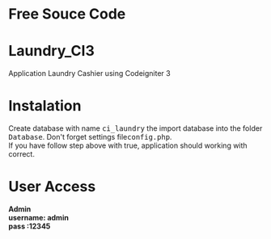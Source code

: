 # Free Souce Code


# Laundry_CI3
Application Laundry Cashier using Codeigniter 3

# Instalation
Create database with name <kbd>ci_laundry</kbd> the import database into the folder <kbd>Database</kbd>. Don't forget settings file<kbd>config.php</kbd>. <br>
If you have follow step above with true, application should working with correct. 

# User Access
  <b>Admin</b> <br>
  <b>username: admin</b> <br>
  <b>pass     :12345</b>



